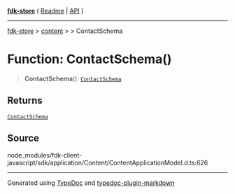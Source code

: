 [**fdk-store**](../../../README.md) ( [Readme](../../../README.md) \| [API](../../../API.md) )

---

[fdk-store](../../../API.md) > [content](../../README.md) > [<internal>](../README.md) > ContactSchema

# Function: ContactSchema()

> **ContactSchema**(): [`ContactSchema`](../type-aliases/type-alias.ContactSchema.md)

## Returns

[`ContactSchema`](../type-aliases/type-alias.ContactSchema.md)

## Source

node_modules/fdk-client-javascript/sdk/application/Content/ContentApplicationModel.d.ts:626

---

Generated using [TypeDoc](https://typedoc.org/) and [typedoc-plugin-markdown](https://www.npmjs.com/package/typedoc-plugin-markdown)
